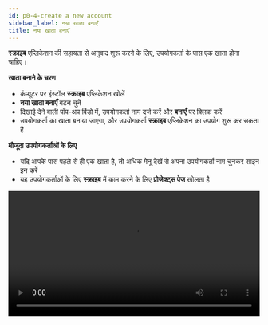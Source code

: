 ```yaml
---
id: p0-4-create a new account
sidebar_label: नया खाता बनाएँ
title: नया खाता बनाएँ
---
```


**स्क्राइब** एप्लिकेशन की सहायता से अनुवाद शुरू करने के लिए, उपयोगकर्ता के पास एक खाता होना चाहिए।

**खाता बनाने के चरण**

- कंप्यूटर पर इंस्टॉल **स्क्राइब** एप्लिकेशन खोलें
- **नया खाता बनाएँ** बटन चुनें
- दिखाई देने वाली पॉप-अप विंडो में, उपयोगकर्ता नाम दर्ज करें और **बनाएँ** पर क्लिक करें
- उपयोगकर्ता का खाता बनाया जाएगा, और उपयोगकर्ता **स्क्राइब** एप्लिकेशन का उपयोग शुरू कर सकता है

**मौजूदा उपयोगकर्ताओं के लिए**

- यदि आपके पास पहले से ही एक खाता है, तो अधिक मेनू देखें से अपना उपयोगकर्ता नाम चुनकर साइन इन करें
- यह उपयोगकर्ताओं के लिए **स्क्राइब** में काम करने के लिए **प्रोजेक्ट्स पेज** खोलता है

<video controls src="/assets/signing-in.mov" width="100%" type="video/mov"/>

<h2>साइन इन फ़ंक्शन</h2> 

**स्क्राइब** एक ही कंप्यूटर पर एक ही एप्लिकेशन का उपयोग करने वाले विभिन्न उपयोगकर्ताओं को अलग योजना डेटा को बनाए रखते हुए उपयोग करने की सुविधा प्रदान करता है। जब कई उपयोगकर्ता एक ही कंप्यूटर का उपयोग करते हैं, तो योजना और उपयोगकर्ता का नाम पता करना कठिन हो सकता है।
इसकी मदद के लिए, **साइन इन** पृष्ठ पर **अधिक देखें** विकल्प होता है। यह सुविधा उपयोगकर्ताओं को **सक्रिय** और **निष्क्रिय** उपयोगकर्ताओं के बीच चुनने की अनुमति देती है।

**चरण**
- **और देखें** बटन पर क्लिक करें
- पेज पर दो विकल्प हैं, **सक्रिय** और **संग्रहीत**
- सक्रिय उपयोगकर्ताओं की सूची **सक्रिय** अनुभाग में प्रदर्शित होती है
- आप उपयोगकर्ता नाम के आगे डिलीट बटन पर क्लिक करके निष्क्रिय उपयोगकर्ताओं को संग्रहीत कर सकते हैं
- चुना गया उपयोगकर्ता नाम **संग्रहीत** होगा
  
**संग्रहीत उपयोगकर्ता नाम को पुनर्स्थापित करने के लिए**
- **और देखें** पर क्लिक करें
- **संग्रह** टैब चुनें
- संग्रहीत उपयोगकर्ता नामों की एक सूची दिखाई देती है
- उपयोगकर्ता नाम के आगे, **पुनर्स्थापित करें** आइकन पर क्लिक करें
- चयनित उपयोगकर्ता नाम **सक्रिय** सूची में दिखाई देता है

<video controls src="/assets/sigindeleteaechive.mov" width="100%" type="video/mov"/>